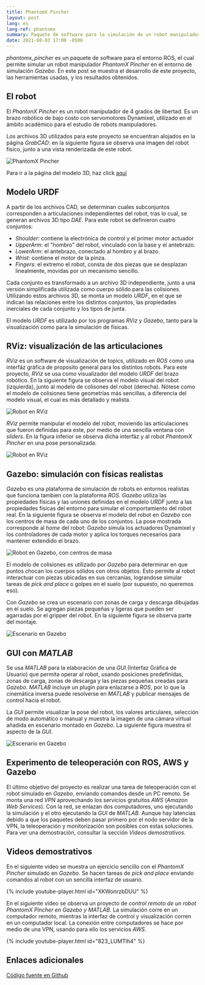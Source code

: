 ```yaml
---
title: PhantomX Pincher
layout: post
lang: es
lang-ref: phantomx
summary: Paquete de software para la simulación de un robot manipulador, con físicas realistas.
date: 2021-08-03 17:00 -0500
---
```


*phantomx_pincher* es un paquete de software para el entorno ROS, el cual permite simular un robot manipulador *PhantomX Pincher* en el entorno de simulación *Gazebo*. En este post se muestra el desarrollo de este proyecto, las herramientas usadas, y los resultados obtenidos.

## El robot
El *PhantonX Pincher* es un robot manipulador de 4 grados de libertad. Es un brazo robótico de bajo costo con servomotores Dynamixel, utilizado en el ámbito académico para el estudio de robots manipuladores.

Los archivos 3D utilizados para este proyecto se encuentran alojados en la página *GrabCAD*: en la siguiente figura se observa una imagen del robot físico, junto a una vista renderizada de este robot.

![PhantomX Pincher]({{site.baseurl}}/assets/images/20210803_1700_01.webp)

Para ir a la página del modelo 3D, haz click [aquí](https://grabcad.com/library/interbotix-phantomx-pincher-robot-arm-kit-mark-ii-1)

## Modelo URDF
A partir de los archivos CAD, se determinan cuales subconjuntos corresponden a articulaciones independientes del robot, tras lo cual, se generan archivos 3D tipo *DAE*. Para este robot se definieron cuatro conjuntos:
- *Shoulder*: contiene la electrónica de control y el primer motor actuador
- *UpperArm*: el "hombro" del robot, vinculado con la base y el antebrazo.
- *LowerArm*: el antebrazo, conectado al hombro y al brazo.
- *Wrist*: contiene el motor de la pinza.
- *Fingers*: el extremo el robot, consta de dos piezas que se desplazan linealmente, movidas por un mecanismo sencillo.

Cada conjunto es transformado a un archivo 3D independiente, junto a una versión simplificada utilizada como cuerpo sólido para las colisiones.  Utilizando estos archivos 3D, se monta un modelo *URDF*, en el que se indican las relaciones entre los distintos conjuntos, las propiedades inerciales de cada conjunto y los tipos de junta.

El modelo *URDF* es utilizado por los programas *RViz* y *Gazebo*, tanto para la visualización como para la simulación de físicas.

## RViz: visualización de las articulaciones

*RViz* es un software de visualización de topics, utilizado en *ROS* como una interfáz gráfica de proposito general para los distintos robots. Para este proyecto, *RViz* se usa como visualizador del modelo *URDF* del brazo robótico. En la siguiente figura se observa el modelo visual del robot (izquierda), junto al modelo de colisones del robot (derecha). Nótese como el modelo de colisiones tiene geometrías más sencillas, a diferencia del modelo visual, el cual es más detallado y realista.

![Robot en RViz]({{site.baseurl}}/assets/images/20210803_1700_02.webp)

*RViz* permite manipular el modelo del robot, moviendo las articulaciones que fueron definidas para este, por medio de una sencilla ventana con *sliders*. En la figura inferior se observa dicha interfáz y al robot *PhantomX Pincher* en una pose personalizada.

![Robot en RViz]({{site.baseurl}}/assets/images/20210803_1700_04.webp)

## Gazebo: simulación con físicas realistas

*Gazebo* es una plataforma de simulación de robots en entornos realistas que funciona tambien con la plataforma *ROS*. *Gazebo* utiliza las propiedades físicas y las uniones definidas en el modelo *URDF* junto a las propiedades físicas del entorno para simular el comportamiento del robot real. En la siguiente figura se observa el modelo del robot en *Gazebo* con los centros de masa de cada uno de los conjuntos. La pose mostrada corresponde al *home* del robot: *Gazebo* simula los actuadores Dynamixel y los controladores de cada motor y aplica los torques necesarios para mantener extendido el brazo.

![Robot en Gazebo, con centros de masa]({{site.baseurl}}/assets/images/20210803_1700_03.webp)

El modelo de colisiones es utilizado por *Gazebo* para determinar en que puntos chocan los cuerpos sólidos con otros objetos. Esto permite al robot interactuar con piezas ubicadas en sus cercanías, lograndose simular tareas de *pick and place* o golpes en el suelo (por supuesto, no queremos eso).

Con *Gazebo* se crea un escenario con zonas de carga y descarga dibujadas en el suelo. Se agregan piezas pequeñas y ligeras que pueden ser agarradas por el gripper del robot. En la siguiente figura se observa parte del montaje.

![Escenario en Gazebo]({{site.baseurl}}/assets/images/20210803_1700_05.webp)

## GUI con *MATLAB*
Se usa *MATLAB* para la elaboración de una *GUI* (Interfaz Gráfica de Usuario) que permita operar al robot, usando posiciones predefinidas, zonas de carga, zonas de descarga y las piezas pequeñas creadas para *Gazebo*. *MATLAB* incluye un plugin para enlazarse a *ROS*, por lo que la cinemática inversa puede resolverse en *MATLAB* y publicar mensajes de control hacia el robot.

La *GUI* permite visualizar la pose del robot, los valores articulares, selección de modo automático o manual y muestra la imagen de una cámara virtual añadida en escenario montado en *Gazebo*. La siguiente figura muestra el aspecto de la *GUI*.

![Escenario en Gazebo]({{site.baseurl}}/assets/images/20210803_1700_06.webp)

## Experimento de teleoperación con ROS, AWS y Gazebo
El último objetivo del proyecto es realizar una tarea de teleoperación con el robot simulado en *Gazebo*, enviando comandos desde un PC remoto. Se monta una red *VPN* aprovechando los servicios gratuitos *AWS* (*Amazon Web Services*). Con la red, se enlazan dos computadores, uno ejecutando la simulación y el otro ejecutando la *GUI* de *MATLAB*. Aunque hay latencias debido a que los paquetes deben pasar primero por el nodo servidor de la VPN, la teleoperación y monitorización son posibles con estas soluciones. Para ver una demostración, consultar la sección *Videos demostrativos*.

## Videos demostrativos

En el siguiente video se muestra un ejercicio sencillo con el *PhantomX Pincher* simulado en *Gazebo*. Se hacen tareas de *pick and place* enviando comandos al robot con un sencilla interfaz de usuario.

{% include youtube-player.html id="XKWonrzbDUU" %}

En el siguiente video se observa un proyecto de *control remoto de un robot PhantomX Pincher en Gazebo y MATLAB*. La simulación corre en un computador remoto, mientras la interfaz de control y visualización corren en un computador local. La conexión entre computadores se hace por medio de una VPN, usando para ello los servicios *AWS*.

{% include youtube-player.html id="823_LUMTlh4" %}


## Enlaces adicionales
[Código fuente en Github](https://github.com/Viejony/phantomx_pincher)